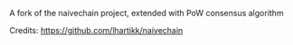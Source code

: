 A fork of the naivechain project, extended with PoW consensus algorithm

Credits: https://github.com/lhartikk/naivechain  

